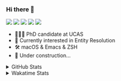 ### Hi there 👋

[![](https://img.shields.io/badge/-Email-325180?logo=maildotru&logoColor=white&style=flat-square)](mailto:hi@wang.tianshu.me)
[![](https://img.shields.io/badge/-GitHub-black?logo=GitHub&style=flat-square)](https://github.com/tshu-w)
[![](https://img.shields.io/badge/-Telegram-26a5e4?labelColor=fafafa&logo=telegram&style=flat-square)](https://t.me/tshu_w) 
[![](https://img.shields.io/badge/-Twitter-1da1f2?logo=Twitter&logoColor=white&style=flat-square)](https://twitter.com/tshu_w)
[![](https://komarev.com/ghpvc/?username=tshu-w&color=blueviolet&style=flat-square)]()



- 🧑🏻‍🎓 PhD candidate at UCAS
- 🔭 Currently interested in Entity Resolution
- 🛠 macOS & Emacs & ZSH
- 🚧 Under construction...

<details>

<summary>GitHub Stats</summary>

![Tianshu's GitHub stats](https://github-readme-stats.vercel.app/api?username=tshu-w&show_icons=true&theme=buefy&count_private=true)
  
</details>


<details>
  <summary>Wakatime Stats</summary>

  Currently, files accessed by tramp cannot be tracked by wakatime, see https://github.com/wakatime/wakatime-mode/issues/27
  <br>
  
<!--START_SECTION:waka-->
![Code Time](http://img.shields.io/badge/Code%20Time-6%2C183%20hrs%2053%20mins-blue)

**I'm an Early 🐤** 

```text
🌞 Morning    73 commits     ████░░░░░░░░░░░░░░░░░░░░░   16.33% 
🌆 Daytime    232 commits    █████████████░░░░░░░░░░░░   51.9% 
🌃 Evening    127 commits    ███████░░░░░░░░░░░░░░░░░░   28.41% 
🌙 Night      15 commits     ░░░░░░░░░░░░░░░░░░░░░░░░░   3.36%

```
📅 **I'm Most Productive on Tuesday** 

```text
Monday       77 commits     ████░░░░░░░░░░░░░░░░░░░░░   17.23% 
Tuesday      90 commits     █████░░░░░░░░░░░░░░░░░░░░   20.13% 
Wednesday    56 commits     ███░░░░░░░░░░░░░░░░░░░░░░   12.53% 
Thursday     45 commits     ██░░░░░░░░░░░░░░░░░░░░░░░   10.07% 
Friday       71 commits     ████░░░░░░░░░░░░░░░░░░░░░   15.88% 
Saturday     63 commits     ███░░░░░░░░░░░░░░░░░░░░░░   14.09% 
Sunday       45 commits     ██░░░░░░░░░░░░░░░░░░░░░░░   10.07%

```


📊 **This Week I Spent My Time On** 

```text
💬 Programming Languages: 
sh                       13 hrs 18 mins      █████████████████████████   100.0%

🔥 Editors: 
Zsh                      13 hrs 18 mins      █████████████████████████   100.0%

🐱‍💻 Projects: 
universal-blocker        7 hrs 35 mins       ██████████████░░░░░░░░░░░   57.03% 
Terminal                 5 hrs 28 mins       ██████████░░░░░░░░░░░░░░░   41.19% 
compat                   5 mins              ░░░░░░░░░░░░░░░░░░░░░░░░░   0.63% 
magit                    4 mins              ░░░░░░░░░░░░░░░░░░░░░░░░░   0.54% 
Homebrew                 3 mins              ░░░░░░░░░░░░░░░░░░░░░░░░░   0.38%

💻 Operating System: 
Linux                    9 hrs 6 mins        █████████████████░░░░░░░░   68.5% 
Mac                      4 hrs 11 mins       ████████░░░░░░░░░░░░░░░░░   31.5%

```

**I Mostly Code in Python** 

```text
Python                   11 repos            ████████████░░░░░░░░░░░░░   50.0% 
HTML                     2 repos             ██░░░░░░░░░░░░░░░░░░░░░░░   9.09% 
Emacs Lisp               2 repos             ██░░░░░░░░░░░░░░░░░░░░░░░   9.09% 
JavaScript               2 repos             ██░░░░░░░░░░░░░░░░░░░░░░░   9.09% 
TeX                      2 repos             ██░░░░░░░░░░░░░░░░░░░░░░░   9.09%

```



 Last Updated on 11/01/2023 08:06:36 UTC
<!--END_SECTION:waka-->
</details>
